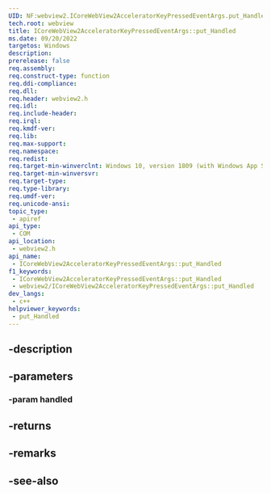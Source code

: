 ```yaml
---
UID: NF:webview2.ICoreWebView2AcceleratorKeyPressedEventArgs.put_Handled
tech.root: webview
title: ICoreWebView2AcceleratorKeyPressedEventArgs::put_Handled
ms.date: 09/20/2022
targetos: Windows
description: 
prerelease: false
req.assembly: 
req.construct-type: function
req.ddi-compliance: 
req.dll: 
req.header: webview2.h
req.idl: 
req.include-header: 
req.irql: 
req.kmdf-ver: 
req.lib: 
req.max-support: 
req.namespace: 
req.redist: 
req.target-min-winverclnt: Windows 10, version 1809 (with Windows App SDK 1.1 or later)
req.target-min-winversvr: 
req.target-type: 
req.type-library: 
req.umdf-ver: 
req.unicode-ansi: 
topic_type:
 - apiref
api_type:
 - COM
api_location:
 - webview2.h
api_name:
 - ICoreWebView2AcceleratorKeyPressedEventArgs::put_Handled
f1_keywords:
 - ICoreWebView2AcceleratorKeyPressedEventArgs::put_Handled
 - webview2/ICoreWebView2AcceleratorKeyPressedEventArgs::put_Handled
dev_langs:
 - c++
helpviewer_keywords:
 - put_Handled
---
```


## -description

## -parameters

### -param handled

## -returns

## -remarks

## -see-also

